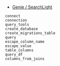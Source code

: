 

- [Genie / SearchLight](index.md#Genie-/-SearchLight-1)


```
connect
connection
query_tools
create_database
create_migrations_table
query
escape_column_name
escape_value
table_columns
query_df
columns_from_joins
```

